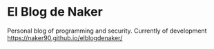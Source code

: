 # El Blog de Naker

Personal blog of programming and security.
Currently of development https://naker90.github.io/elblogdenaker/
